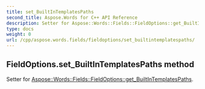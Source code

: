 ```yaml
---
title: set_BuiltInTemplatesPaths
second_title: Aspose.Words for C++ API Reference
description: Setter for Aspose::Words::Fields::FieldOptions::get_BuiltInTemplatesPaths. 
type: docs
weight: 0
url: /cpp/aspose.words.fields/fieldoptions/set_builtintemplatespaths/
---
```

## FieldOptions.set_BuiltInTemplatesPaths method


Setter for [Aspose::Words::Fields::FieldOptions::get_BuiltInTemplatesPaths](./get_builtintemplatespaths/).

